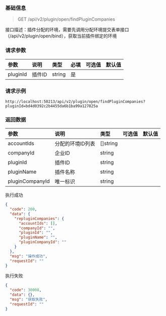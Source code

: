 ### 基础信息

> GET /api/v2/plugin/open/findPluginCompanies

接口描述：插件分配的环境，需要先调用分配环境提交表单接口（/api/v2/plugin/open/bind），获取当前插件绑定的环境

### 请求参数

| 参数 | 说明 | 类型 | 必填 | 可选值 | 默认值 |
| :--- | :--- | :-- | :--- | :---- | :----- |
| pluginId | 插件ID | string | 是 | | |

### 请求示例

```
http://localhost:50213/api/v2/plugin/open/findPluginCompanies?pluginId=bd4d0392c2b4455da6b1ba99a127825a
```

### 返回数据

| 参数 | 说明 | 类型 | 可选值 | 默认值 |
| :--- | :-- | :--- | :----- | :---- |
| accountIds | 分配的环境ID列表 | []string | | |
| companyId | 企业ID | string | | |
| pluginId | 插件ID | string | | |
| pluginName | 插件名称 | string | | |
| pluginCompanyId | 唯一标识 | string | | |

执行成功

```json
{
  "code": 200,
  "data": {
    "repluginCompanies": {
      "accountIds": [],
      "companyId": "",
      "pluginId": "",
      "pluginName": "",
      "pluginCompanyId": ""
    }
  },
  "msg": "操作成功",
  "requestId": ""
}
```

执行失败

```json
{
  "code": 30008,
  "data": {},
  "msg": "获取失败",
  "requestId": ""
}
```

